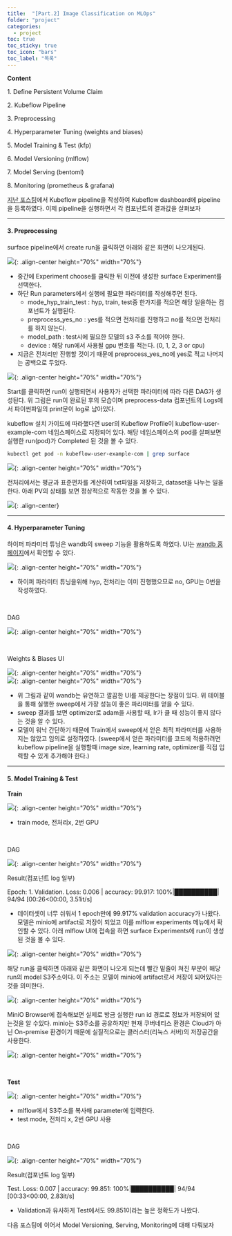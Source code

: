 ```yaml
---
title:  "[Part.2] Image Classification on MLOps"
folder: "project"
categories:
  - project
toc: true
toc_sticky: true
toc_icon: "bars"
toc_label: "목록"
---
```


**Content**

1\. Define Persistent Volume Claim

2\. Kubeflow Pipeline

3\. Preprocessing

4\. Hyperparameter Tuning (weights and biases)

5\. Model Training & Test (kfp)

6\. Model Versioning (mlflow)

7\. Model Serving (bentoml)

8\. Monitoring (prometheus & grafana)

[지난 포스팅](https://visionhong.tistory.com/43 "지난 포스팅")에서 Kubeflow pipeline을 작성하여 Kubeflow dashboard에 pipeline을 등록하였다. 이제 pipeline을 실행하면서 각 컴포넌트의 결과값을 살펴보자

---

#### **3\. Preprocessing**

surface pipeline에서 create run을 클릭하면 아래와 같은 화면이 나오게된다.

![](/images/../images/2023-03-12-01-38-37.png){: .align-center height="70%" width="70%"}

-   중간에 Experiment choose를 클릭한 뒤 이전에 생성한 surface Experiment를 선택한다.
-   하단 Run parameters에서 실행에 필요한 파라미터를 작성해주면 된다.
    -   mode\_hyp\_train\_test : hyp, train, test중 한가지를 적으면 해당 일을하는 컴포넌트가 실행된다.
    -   preprocess\_yes\_no : yes를 적으면 전처리를 진행하고 no를 적으면 전처리를 하지 않는다.
    -   model\_path : test시에 필요한 모델의 s3 주소를 적어야 한다.
    -   device : 해당 run에서 사용될 gpu 번호를 적는다. (0, 1, 2, 3 or cpu)
-   지금은 전처리만 진행할 것이기 때문에 preprocess\_yes\_no에 yes로 적고 나머지는 공백으로 두었다.

![](/images/../images/2023-03-12-01-38-45.png){: .align-center height="70%" width="70%"}

Start를 클릭하면 run이 실행되면서 사용자가 선택한 파라미터에 따라 다른 DAG가 생성된다. 위 그림은 run이 완료된 후의 모습이며 preprocess-data 컴포넌트의 Logs에서 파이썬파일의 print문이 log로 남아있다.

kubeflow 설치 가이드에 따라했다면 user의 Kubeflow Profile이 kubeflow-user-example-com 네임스페이스로 지정되어 있다. 해당 네임스페이스의 pod를 살펴보면 실행한 run(pod)가 Completed 된 것을 볼 수 있다.

``` bash
kubectl get pod -n kubeflow-user-example-com | grep surface
```

![](/images/../images/2023-03-12-01-38-54.png){: .align-center height="70%" width="70%"}

전처리에서는 평균과 표준편차를 계산하여 txt파일을 저장하고, dataset을 나누는 일을 한다. 아래 PV의 상태를 보면 정상적으로 작동한 것을 볼 수 있다.

![](/images/../images/2023-03-12-01-39-11.png){: .align-center}

---

#### **4\. Hyperparameter Tuning**

하이퍼 파라미터 튜닝은 wandb의 sweep 기능을 활용하도록 하였다. UI는 [wandb 홈페이지](https://wandb.ai/)에서 확인할 수 있다.

![](/images/../images/2023-03-12-01-39-22.png){: .align-center height="70%" width="70%"}

-   하이퍼 파라미터 튜닝을위해 hyp, 전처리는 이미 진행했으므로 no, GPU는 0번을 작성하였다.

<br>

DAG

![](/images/../images/2023-03-12-01-39-27.png){: .align-center height="70%" width="70%"}

<br>

Weights & Biases UI

![](/images/../images/2023-03-12-01-39-37.png){: .align-center height="70%" width="70%"}<br>
![](/images/../images/2023-03-12-01-39-42.png){: .align-center height="70%" width="70%"}

-   위 그림과 같이 wandb는 유연하고 깔끔한 UI를 제공한다는 장점이 있다. 위 테이블을 통해 실행한 sweep에서 가장 성능이 좋은 파라미터를 얻을 수 있다.
-   sweep 결과를 보면 optimizer로 adam을 사용할 때, lr가 클 때 성능이 좋지 않다는 것을 알 수 있다.
-   모델이 워낙 간단하기 때문에 Train에서 sweep에서 얻은 최적 파라미터를 사용하지는 않았고 임의로 설정하였다. (sweep에서 얻은 파라미터를 코드에 적용하려면 kubeflow pipeline을 실행할때 image size, learning rate, optimizer를 직접 입력할 수 있게 추가해야 한다.)

---

#### **5\. Model Training & Test**

**Train**

![](/images/../images/2023-03-12-01-40-02.png){: .align-center height="70%" width="70%"}

-   train mode, 전처리x, 2번 GPU

<br>

DAG

![](/images/../images/2023-03-12-01-40-12.png){: .align-center height="70%" width="70%"}

Result(컴포넌트 log 일부)

Epoch: 1. Validation. Loss: 0.006 | accuracy: 99.917: 100%|██████████| 94/94 \[00:26<00:00, 3.51it/s\]

-   데이터셋이 너무 쉬워서 1 epoch만에 99.917% validation accuracy가 나왔다. 모델은 minio에 artifact로 저장이 되었고 이를 mlflow experiments 메뉴에서 확인할 수 있다. 아래 mlflow UI에 접속을 하면 surface Experiments에 run이 생성된 것을 볼 수 있다.

![](/images/../images/2023-03-12-01-40-24.png){: .align-center height="70%" width="70%"}

해당 run을 클릭하면 아래와 같은 화면이 나오게 되는데 빨간 밑줄이 쳐진 부분이 해당 run의 model S3주소이다. 이 주소는 모델이 minio에 artifact로서 저장이 되어있다는 것을 의미한다.

![](/images/../images/2023-03-12-01-40-45.png){: .align-center height="70%" width="70%"}

MiniO Browser에 접속해보면 실제로 방금 실행한 run id 경로로 정보가 저장되어 있는것을 알 수있다. minio는 S3주소를 공유하지만 현재 쿠버네티스 환경은 Cloud가 아닌 On-premise 환경이기 때문에 실질적으로는 클러스터(리눅스 서버)의 저장공간을 사용한다.

![](/images/../images/2023-03-12-01-40-53.png){: .align-center height="70%" width="70%"}

<br>

**Test**

![](/images/../images/2023-03-12-01-41-00.png){: .align-center height="70%" width="70%"}

-   mlflow에서 S3주소를 복사해 parameter에 입력한다.
-   test mode, 전처리 x, 2번 GPU 사용

<br>

DAG

![](/images/../images/2023-03-12-01-41-06.png){: .align-center height="70%" width="70%"}

Result(컴포넌트 log 일부)

Test. Loss: 0.007 | accuracy: 99.851: 100%|██████████| 94/94 \[00:33<00:00, 2.83it/s\]

-   Validation과 유사하게 Test에서도 99.851이라는 높은 정확도가 나왔다.

다음 포스팅에 이어서 Model Versioning, Serving, Monitoring에 대해 다뤄보자